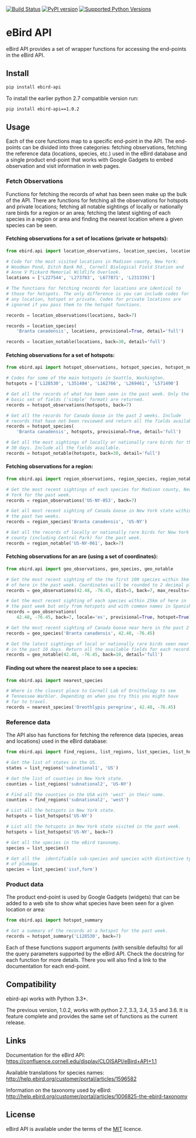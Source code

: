 [![Build Status](https://travis-ci.org/ProjectBabbler/ebird-api.svg?branch=master)](https://travis-ci.org/ProjectBabbler/ebird-api)
[![PyPI version](https://badge.fury.io/py/ebird-api.svg)](https://badge.fury.io/py/ebird-api)
[![Supported Python Versions](https://img.shields.io/pypi/pyversions/ebird-api.svg)](https://img.shields.io/pypi/pyversions/ebird-api)

# eBird API

eBird API provides a set of wrapper functions for accessing the end-points
in the eBird API.


## Install

```sh
pip install ebird-api
```

To install the earlier python 2.7 compatible version run:

```sh
pip install ebird-api==1.0.2
```

## Usage

Each of the core functions map to a specific end-point in the API. The 
end-points can be divided into three categories: fetching observations,
fetching the reference data (locations, species, etc.) used in the eBird
database and a single product end-point that works with Google Gadgets to
embed observation and visit information in web pages.

### Fetch Observations

Functions for fetching the records of what has been seen make up the 
bulk of the API. There are functions for fetching all the observations 
for hotspots and private locations; fetching all notable sightings of 
locally or nationally rare birds for a region or an area; fetching the 
latest sighting of each species in a region or area and finding the 
nearest location where a given species can be seen.

#### Fetching observations for a set of locations (private or hotspots):

```python
from ebird.api import location_observations, location_species, location_notable

# Code for the most visited locations in Madison county, New York:
# Woodman Pond, Ditch Bank Rd., Cornell Biological Field Station and
# Anne V Pickard Memorial Wildlife Overlook.
locations = ['L227544', 'L273783', 'L677871', 'L2313391']

# The functions for fetching records for locations are identical to
# those for hotspots. The only difference is you can include codes for
# any location, hotspot or private. Codes for private locations are
# ignored if you pass them to the hotspot functions.

records = location_observations(locations, back=7)

records = location_species(
    'Branta canadensis', locations, provisional=True, detail='full')

records = location_notable(locations, back=30, detail='full')
```

#### Fetching observations for a set of hotspots:

```python
from ebird.api import hotspot_observations, hotspot_species, hotspot_notable

# Codes for some of the main hotspots in Seattle, Washington.
hotspots = ['L128530', 'L351484', 'L162766', 'L269461', 'L571490']

# Get all the records of what has been seen in the past week. Only the
# basic set of fields ('simple' format) are returned.
records = hotspot_observations(hotspots, back=7)

# Get all the records for Canada Goose in the past 2 weeks. Include
# records that have not been reviewed and return all the fields available.
records = hotspot_species(
    'Branta canadensis', hotspots, provisional=True, detail='full')

# Get all the most sightings of locally or nationally rare birds for the past
# 30 days. Include all the fields available.
records = hotspot_notable(hotspots, back=30, detail='full')
```

#### Fetching observations for a region:

```python
from ebird.api import region_observations, region_species, region_notable

# Get the most recent sightings of each species for Madison county, New 
# York for the past week.
records = region_observations('US-NY-053', back=7)

# Get all most recent sighting of Canada Goose in New York state within 
# the past two weeks.
records = region_species('Branta canadensis', 'US-NY')

# Get all the records of locally or nationally rare birds for New York
# county (including Central Park) for the past week.
records = region_notable('US-NY-061', back=7)
```

#### Fetching observations for an are (using a set of coordinates):

```python
from ebird.api import geo_observations, geo_species, geo_notable

# Get the most recent sighting of the the first 100 species within 5km 
# of here in the past week. Coordinates will be rounded to 2 decimal places.
records = geo_observations(42.48, -76.45, dist=5, back=7, max_results=100)

# Get the most recent sighting of each species within 25km of here in 
# the past week but only from hotspots and with common names in Spanish.
records = geo_observations(
    42.48, -76.45, back=7, locale='es', provisional=True, hotspot=True)

# Get the most recent sighting of Canada Goose near here in the past 2 weeks.
records = geo_species('Branta canadensis', 42.48, -76.45)

# Get the latest sightings of local or nationally rare birds seen near here
# in the past 10 days. Return all the available fields for each record.
records = geo_notable(42.48, -76.45, back=10, detail='full')
```

#### Finding out where the nearest place to see a species:

```python
from ebird.api import nearest_species

# Where is the closest place to Cornell Lab of Ornithology to see
# Tennessee Warbler. Depending on when you try this you might have
# far to travel.
records = nearest_species('Oreothlypis peregrina', 42.48, -76.45)
```

### Reference data

The API also has functions for fetching the reference data (species, areas
and locations) used in the eBird database:

```python
from ebird.api import find_regions, list_regions, list_species, list_hotspots

# Get the list of states in the US.
states = list_regions('subnational1', 'US')

# Get the list of counties in New York state.
counties = list_regions('subnational2', 'US-NY')

# Find all the counties in the USA with 'west' in their name.
counties = find_regions('subnational2', 'west')

# List all the hotspots in New York state.
hotspots = list_hotspots('US-NY')

# List all the hotspots in New York state visited in the past week.
hotspots = list_hotspots('US-NY', back=7)

# Get all the species in the eBird taxonomy.
species = list_species()

# Get all the  identifiable sub-species and species with distinctive types
# of plumage.
species = list_species('issf,form')

```

### Product data

The product end-point is used by Google Gadgets (widgets) that can be 
added to a web site to show what species have been seen for a given 
location or area:

```python
from ebird.api import hotspot_summary

# Get a summary of the records at a hotspot for the past week.
records = hotspot_summary('L128530', back=7)

```

Each of these functions support arguments (with sensible defaults) for all
the query parameters supported by the eBird API. Check the docstring for
each function for more details. There you will also find a link to the
documentation for each end-point.

## Compatibility

ebird-api works with Python 3.3+. 

The previous version, 1.0.2, works with python 2.7, 3.3, 3.4, 3.5 and 3.6. It is 
feature complete and provides the same set of functions as the current release.

## Links

Documentation for the eBird API: https://confluence.cornell.edu/display/CLOISAPI/eBird+API+1.1

Available translations for species names: http://help.ebird.org/customer/portal/articles/1596582

Information on the taxonomy used by eBird: http://help.ebird.org/customer/portal/articles/1006825-the-ebird-taxonomy

## License

eBird API is available under the terms of the [MIT](https://opensource.org/licenses/MIT) licence.